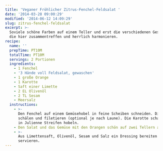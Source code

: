 ```yaml
---
title: 'Veganer Fröhlicher Zitrus-Fenchel-Feldsalat '
date: '2014-03-28 09:00:29'
modified: '2014-06-12 14:09:29'
slug: zitrus-fenchel-feldsalat
excerpt: >-
  Soviele schöne Farben auf einem Teller und erst die verschiedenen Geschmäcker,
  die hier zusammentreffen und herrlich harmonieren. 
recipe:
  name: ''
  prepTime: PT10M
  totalTime: PT10M
  servings: 2 Portionen
  ingredients:
    - 1 Fenchel
    - '3 Hände voll Feldsalat, gewaschen'
    - 1 große Orange
    - 1 Karotte
    - Saft einer Limette
    - 2 EL Olivenöl
    - 2 TL Sesam
    - Meersalz
  instructions:
    - >-
      Den Fenchel auf einem Gemüsehobel in feine Scheiben schneiden. Die Orange
      schälen und filetieren (optional je nach Laune). Die Karotte schaben und
      in Julienne Streifen hobeln.
    - Den Salat und das Gemüse mit den Orangen schön auf zwei Tellern anrichten.
    - >-
      Aus Limettensaft, Olivenöl, Sesam und Salz ein Dressing bereiten und dazu
      servieren.
---
```


[<!-- Image removed (no copyright): zitrus-fenchel-feldsalat.jpg -->](https://www.veganblatt.com/i/zitrus-fenchel-feldsalat.jpg)

